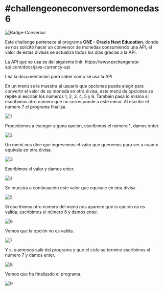 <h1>#challengeoneconversordemonedas6</h1>

![Badge-Conversor](https://github.com/leandrovillamildev/challenge-conversor-de-monedas/assets/156725800/7f5f4b1b-49c9-4e82-ba0d-71d2de8fd43c)

<p>Este challenge pertenece al programa <strong>ONE - Oracle Next Education</strong>, donde se nos solicitó hacer un conversor de monedas consumiendo una API, el valor de estas divisas se actualiza todos los días gracias a la API.</p>

<p>La API que se usa es del siguiente link: https://www.exchangerate-api.com/docs/java-currency-api</p>

<p>Lea la documentación para saber como se usa la API</p>

<p>En un menú se le muestra al usuario que opciones puede elegir para convertir el valor de su moneda en otra divisa, este menú de opciones se repite al escribir los números 1, 2, 3, 4, 5 y 6. También pasa lo mismo si escribimos otro número que no corresponde a este menú. Al escribir el número 7 el programa finaliza.<p>

![1](https://github.com/leandrovillamildev/challenge-conversor-de-monedas/assets/156725800/6a982335-57f3-446d-ae20-7e4005294a33)

<p>Procedemos a escoger alguna opción, escribimos el número 1, damos enter.</p>
 
![2](https://github.com/leandrovillamildev/challenge-conversor-de-monedas/assets/156725800/4622439e-3bd5-4d2b-b154-710413c2bd59)

<p>Un menú nos dice que ingresemos el valor que queremos para ver a cuanto equivale en otra divisa.</p>

![3](https://github.com/leandrovillamildev/challenge-conversor-de-monedas/assets/156725800/777d8f33-586a-4c94-bc0e-4f9e52182d9c)

<p>Escribimos el valor y damos enter.</p>

![4](https://github.com/leandrovillamildev/challenge-conversor-de-monedas/assets/156725800/1a59032c-5215-4fcf-8d79-948f4efcab2d)

<p>Se muestra a continuación este valor que equivale en otra divisa.</p>

![5](https://github.com/leandrovillamildev/challenge-conversor-de-monedas/assets/156725800/9023b4b0-43ed-4004-afd5-2fc05b193b91)

<p>Si escribimos otro número del menú nos aparece que la opción no es valida, escribimos el número 8 y damos enter.</p>

![6](https://github.com/leandrovillamildev/challenge-conversor-de-monedas/assets/156725800/c4cb225e-ef80-4bed-bdf5-c29c65feb694)

<p>Vemos que la opción no es valida.</p>

![7](https://github.com/leandrovillamildev/challenge-conversor-de-monedas/assets/156725800/94bbe4de-abd1-4528-80a1-c1bf711a654a)

<p>Y si queremos salir del programa y que el ciclo se termine escribimos el número 7 y damos enter.</p>

![8](https://github.com/leandrovillamildev/challenge-conversor-de-monedas/assets/156725800/28456783-5239-4c2b-bb44-9b2742057ea5)

<p>Vemos que ha finalizado el programa.</p>

![9](https://github.com/leandrovillamildev/challenge-conversor-de-monedas/assets/156725800/981743e0-ee10-486c-a7e4-984af8bb3c0d)










